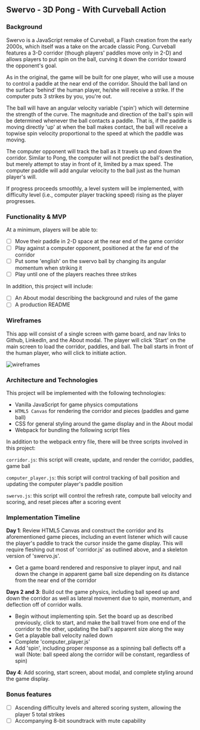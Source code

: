 ## Swervo - 3D Pong - With Curveball Action

### Background

Swervo is a JavaScript remake of Curveball, a Flash creation from the early 2000s, which itself was a take on the arcade classic Pong. Curveball features a 3-D corridor (though players' paddles move only in 2-D) and allows players to put spin on the ball, curving it down the corridor toward the opponent's goal.

As in the original, the game will be built for one player, who will use a mouse to control a paddle at the near end of the corridor. Should the ball land on the surface 'behind' the human player, he/she will receive a strike. If the computer puts 3 strikes by you, you're out.

The ball will have an angular velocity variable ('spin') which will determine the strength of the curve. The magnitude and direction of the ball's spin will be determined whenever the ball contacts a paddle. That is, if the paddle is moving directly 'up' at when the ball makes contact, the ball will receive a topwise spin velocity proportional to the speed at which the paddle was moving.

The computer opponent will track the ball as it travels up and down the corridor. Similar to Pong, the computer will not predict the ball's destination, but merely attempt to stay in front of it, limited by a max speed. The computer paddle will add angular velocity to the ball just as the human player's will.

If progress proceeds smoothly, a level system will be implemented, with difficulty level (i.e., computer player tracking speed) rising as the player progresses.

### Functionality & MVP  

At a minimum, players will be able to:

- [ ] Move their paddle in 2-D space at the near end of the game corridor
- [ ] Play against a computer opponent, positioned at the far end of the corridor
- [ ] Put some 'english' on the swervo ball by changing its angular momentum when striking it
- [ ] Play until one of the players reaches three strikes

In addition, this project will include:

- [ ] An About modal describing the background and rules of the game
- [ ] A production README

### Wireframes

This app will consist of a single screen with game board, and nav links to Github, LinkedIn,
and the About modal.  The player will click 'Start' on the main screen to load the corridor, paddles, and ball. The ball starts in front of the human player, who will click to initiate action.

![wireframes](https://github.com/atom-r/)

### Architecture and Technologies

This project will be implemented with the following technologies:

- Vanilla JavaScript for game physics computations
- `HTML5 Canvas` for rendering the corridor and pieces (paddles and game ball)
- CSS for general styling around the game display and in the About modal
- Webpack for bundling the following script files

In addition to the webpack entry file, there will be three scripts involved in this project:

`corridor.js`: this script will create, update, and render the corridor, paddles, game ball

`computer_player.js`: this script will control tracking of ball position and updating the computer player's paddle position

`swervo.js`: this script will control the refresh rate, compute ball velocity and scoring, and reset pieces after a scoring event

### Implementation Timeline

**Day 1**: Review HTML5 Canvas and construct the corridor and its aforementioned game pieces, including an event listener which will cause the player's paddle to track the cursor inside the game display. This will require fleshing out most of 'corridor.js' as outlined above, and a skeleton version of 'swervo.js'.

- Get a game board rendered and responsive to player input, and nail down the change in apparent game ball size depending on its distance from the near end of the corridor

**Days 2 and 3**: Build out the game physics, including ball speed up and down the corridor as well as lateral movement due to spin, momentum, and deflection off of corridor walls.

- Begin without implementing spin. Set the board up as described previously, click to start, and make the ball travel from one end of the corridor to the other, updating the ball's apparent size along the way
- Get a playable ball velocity nailed down
- Complete 'computer_player.js'
- Add 'spin', including proper response as a spinning ball deflects off a wall (Note: ball speed along the corridor will be constant, regardless of spin)

**Day 4**: Add scoring, start screen, about modal, and complete styling around the game display.


### Bonus features

- [ ] Ascending difficulty levels and altered scoring system, allowing the player 5 total strikes
- [ ] Accompanying 8-bit soundtrack with mute capability
